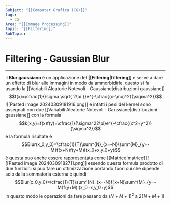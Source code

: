 ```yaml
---
Subject: "[[Computer Grafica (CG)]]"
tags:
  - CG
Area: "[[Immage Processing]]"
topic: "[[Filtering]]"
SubTopic:
---
```


# Filtering - Gaussian Blur
---
il __Blur gaussiano__ è un applicazione del __[[Filtering|filtering]]__ e serve a dare un effetto di blur alle immagini in modo da ammorbidirle. questo si fa usando la [[Variabili Aleatorie Notevoli - Gaussiane|distribuzioni gaussiane]] $$f(x)=\cfrac{1}{\sigma \sqrt{ 2\pi }}e^{-\cfrac{(x-\mu)^2}{\sigma^2}}$$
![[Pasted image 20240309181916.png]]
e infatti i pesi del kernel sono assegnati con due [[Variabili Aleatorie Notevoli - Gaussiane|distribuzioni gaussiane]] con la formula
$$k(x,y)=f(x)f(y)=\cfrac{1}{\sigma^22\pi}e^{-\cfrac{(x^2+y^2)}{\sigma^2}}$$
e la formula risultate è $$Blur(x_0,y_0)=\cfrac{1}{T}\sum^{N}_{x=-N}\sum^{M}_{y=-M}f(x+N)f(y+M)I(x_0+x,y_0+y)$$è questa puo anche essere rappresentata come [[Matrice|matrice]]
![[Pasted image 20240309182711.png]]
essendo questa formula prodotto di due funzioni si puo fare un ottimizzazione  portando fuori cui che dipende solo dalla sommatoria esterna e quindi  $$Blur(x_0,y_0)=\cfrac{1}{T}\sum^{N}_{x=-N}f(x+N)\sum^{M}_{y=-M}f(y+M)I(x_0+x,y_0+y)$$in questo modo le operazioni da fare passano da $(N+M+1)^2$ a $2(N+M+1)$